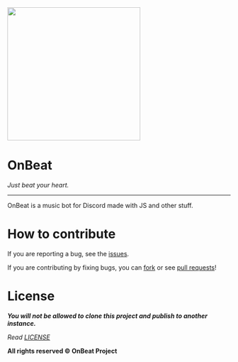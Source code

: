 <img width="300" src="https://onbeat.ml/images/favicon.ico"/>

# OnBeat
*Just beat your heart.*

----
OnBeat is a music bot for Discord made with JS and other stuff.

# How to contribute
If you are reporting a bug, see the [issues](https://github.com/OnBeat-Project/OnBeat-Bot/issues).

If you are contributing by fixing bugs, you can [fork](https://github.com/OnBeat-Project/OnBeat-Bot/fork) or see [pull requests](https://github.com/OnBeat-Project/OnBeat-Bot/pulls)!


# License
_**You will not be allowed to clone this project and publish to another instance.**_

*Read [LICENSE](https://github.com/OnBeat-Project/OnBeat-Bot/blob/main/LICENSE)*

**All rights reserved © OnBeat Project**
